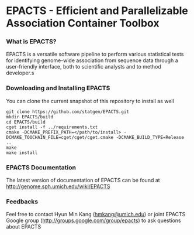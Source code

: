 # EPACTS - Efficient and Parallelizable Association Container Toolbox

### What is EPACTS?

EPACTS is a versatile software pipeline to perform various statistical tests for identifying genome-wide association from sequence data through a user-friendly interface, both to scientific analysts and to method developer.s

### Downloading and Installing EPACTS

You can clone the current snapshot of this repository to install as well

```Shell
git clone https://github.com/statgen/EPACTS.git
mkdir EPACTS/build
cd EPACTS/build
cget install -f ../requirements.txt
cmake -DCMAKE_PREFIX_PATH=</path/to/install> -DCMAKE_TOOCHAIN_FILE=cget/cget/cget.cmake -DCMAKE_BUILD_TYPE=Release ..
make
make install
```

### EPACTS Documentation

The latest version of documentation of EPACTS can be found at
http://genome.sph.umich.edu/wiki/EPACTS

### Feedbacks

Feel free to contact Hyun Min Kang (hmkang@umich.edu) or joint EPACTS Google group (http://groups.google.com/group/epacts) to ask questions about EPACTS
